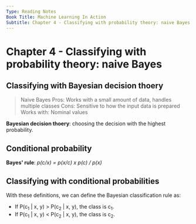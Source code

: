 ```yaml
---
Type: Reading Notes
Book Title: Machine Learning In Action
Subtitle: Chapter 4 - Classifying with probability theory: naive Bayes
---
```


# Chapter 4 - Classifying with probability theory: naive Bayes

## Classifying with Bayesian decision thoery

> Naive Bayes
> Pros: Works with a small amount of data, handles multiple classes
> Cons: Sensitive to how the input data is prepared
> Works with: Nominal values

**Bayesian decision thoery**: choosing the decision with the highest probability.

## Conditional probability

**Bayes' rule**: *p(c/x) = p(x/c) x p(c) / p(x)*

## Classifying with conditional probabilities

With these definitions, we can define the Bayesian classification rule as:

  - If P(c<sub>1</sub> \| x, y) > P(c<sub>2</sub> \| x, y), the class is c<sub>1</sub>.
  - If P(c<sub>1</sub> \| x, y) < P(c<sub>2</sub> \| x, y), the class is c<sub>2</sub>.
